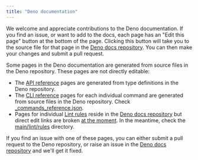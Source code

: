 ```yaml
---
title: "Deno documentation"
---
```


We welcome and appreciate contributions to the Deno documentation. If you find
an issue, or want to add to the docs, each page has an "Edit this page" button
at the bottom of the page. Clicking this button will take you to the source file
for that page in the [Deno docs repository](https://github.com/denoland/docs/).
You can then make your changes and submit a pull request.

Some pages in the Deno documentation are generated from source files in the Deno
repository. These pages are not directly editable:

- The [API reference](/api/deno/) pages are generated from type definitions in
  the Deno repository.
- The [CLI reference](/runtime/reference/cli/) pages for each individual command
  are generated from source files in the Deno repository. Check
  [_commands_reference.json](https://github.com/denoland/docs/blob/main/runtime/reference/cli/_commands_reference.json).
- Pages for individual [Lint rules](/lint/) reside in the
  [Deno docs repository](https://github.com/denoland/docs/) but direct edit
  links are broken
  [at the moment](https://github.com/denoland/docs/issues/1511). In the
  meantime, check the
  [main/lint/rules](https://github.com/denoland/docs/tree/main/lint/rules)
  directory.

If you find an issue with one of these pages, you can either submit a pull
request to the Deno repository, or raise an issue in the
[Deno docs repository](https://github.com/denoland/docs/issues) and we'll get it
fixed.
